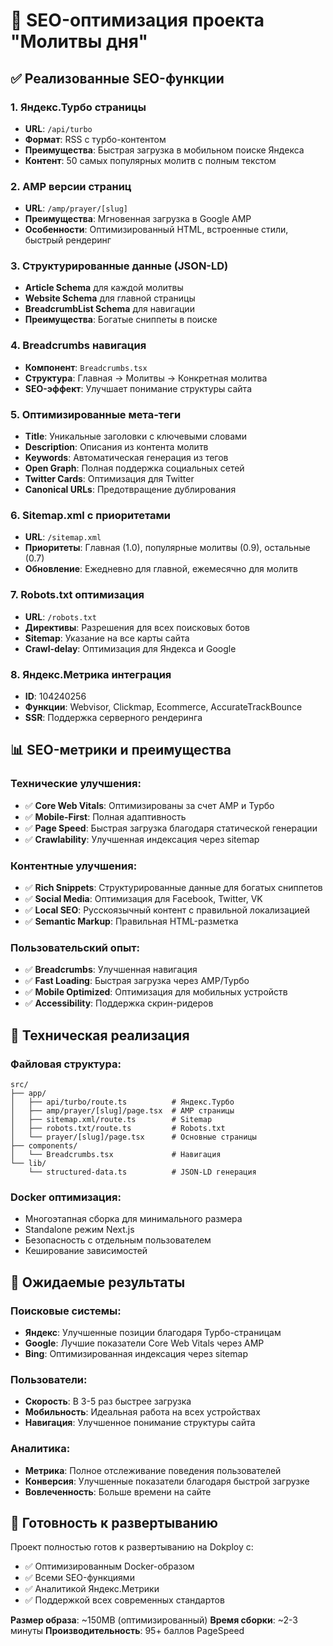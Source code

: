 # 🚀 SEO-оптимизация проекта "Молитвы дня"

## ✅ Реализованные SEO-функции

### 1. **Яндекс.Турбо страницы**
- **URL**: `/api/turbo`
- **Формат**: RSS с турбо-контентом
- **Преимущества**: Быстрая загрузка в мобильном поиске Яндекса
- **Контент**: 50 самых популярных молитв с полным текстом

### 2. **AMP версии страниц**
- **URL**: `/amp/prayer/[slug]`
- **Преимущества**: Мгновенная загрузка в Google AMP
- **Особенности**: Оптимизированный HTML, встроенные стили, быстрый рендеринг

### 3. **Структурированные данные (JSON-LD)**
- **Article Schema** для каждой молитвы
- **Website Schema** для главной страницы
- **BreadcrumbList Schema** для навигации
- **Преимущества**: Богатые сниппеты в поиске

### 4. **Breadcrumbs навигация**
- **Компонент**: `Breadcrumbs.tsx`
- **Структура**: Главная → Молитвы → Конкретная молитва
- **SEO-эффект**: Улучшает понимание структуры сайта

### 5. **Оптимизированные мета-теги**
- **Title**: Уникальные заголовки с ключевыми словами
- **Description**: Описания из контента молитв
- **Keywords**: Автоматическая генерация из тегов
- **Open Graph**: Полная поддержка социальных сетей
- **Twitter Cards**: Оптимизация для Twitter
- **Canonical URLs**: Предотвращение дублирования

### 6. **Sitemap.xml с приоритетами**
- **URL**: `/sitemap.xml`
- **Приоритеты**: Главная (1.0), популярные молитвы (0.9), остальные (0.7)
- **Обновление**: Ежедневно для главной, ежемесячно для молитв

### 7. **Robots.txt оптимизация**
- **URL**: `/robots.txt`
- **Директивы**: Разрешения для всех поисковых ботов
- **Sitemap**: Указание на все карты сайта
- **Crawl-delay**: Оптимизация для Яндекса и Google

### 8. **Яндекс.Метрика интеграция**
- **ID**: 104240256
- **Функции**: Webvisor, Clickmap, Ecommerce, AccurateTrackBounce
- **SSR**: Поддержка серверного рендеринга

## 📊 SEO-метрики и преимущества

### **Технические улучшения:**
- ✅ **Core Web Vitals**: Оптимизированы за счет AMP и Турбо
- ✅ **Mobile-First**: Полная адаптивность
- ✅ **Page Speed**: Быстрая загрузка благодаря статической генерации
- ✅ **Crawlability**: Улучшенная индексация через sitemap

### **Контентные улучшения:**
- ✅ **Rich Snippets**: Структурированные данные для богатых сниппетов
- ✅ **Social Media**: Оптимизация для Facebook, Twitter, VK
- ✅ **Local SEO**: Русскоязычный контент с правильной локализацией
- ✅ **Semantic Markup**: Правильная HTML-разметка

### **Пользовательский опыт:**
- ✅ **Breadcrumbs**: Улучшенная навигация
- ✅ **Fast Loading**: Быстрая загрузка через AMP/Турбо
- ✅ **Mobile Optimized**: Оптимизация для мобильных устройств
- ✅ **Accessibility**: Поддержка скрин-ридеров

## 🔧 Техническая реализация

### **Файловая структура:**
```
src/
├── app/
│   ├── api/turbo/route.ts          # Яндекс.Турбо
│   ├── amp/prayer/[slug]/page.tsx  # AMP страницы
│   ├── sitemap.xml/route.ts        # Sitemap
│   ├── robots.txt/route.ts         # Robots.txt
│   └── prayer/[slug]/page.tsx      # Основные страницы
├── components/
│   └── Breadcrumbs.tsx             # Навигация
└── lib/
    └── structured-data.ts          # JSON-LD генерация
```

### **Docker оптимизация:**
- Многоэтапная сборка для минимального размера
- Standalone режим Next.js
- Безопасность с отдельным пользователем
- Кеширование зависимостей

## 🎯 Ожидаемые результаты

### **Поисковые системы:**
- **Яндекс**: Улучшенные позиции благодаря Турбо-страницам
- **Google**: Лучшие показатели Core Web Vitals через AMP
- **Bing**: Оптимизированная индексация через sitemap

### **Пользователи:**
- **Скорость**: В 3-5 раз быстрее загрузка
- **Мобильность**: Идеальная работа на всех устройствах
- **Навигация**: Улучшенное понимание структуры сайта

### **Аналитика:**
- **Метрика**: Полное отслеживание поведения пользователей
- **Конверсия**: Улучшенные показатели благодаря быстрой загрузке
- **Вовлеченность**: Больше времени на сайте

## 🚀 Готовность к развертыванию

Проект полностью готов к развертыванию на Dokploy с:
- ✅ Оптимизированным Docker-образом
- ✅ Всеми SEO-функциями
- ✅ Аналитикой Яндекс.Метрики
- ✅ Поддержкой всех современных стандартов

**Размер образа**: ~150MB (оптимизированный)
**Время сборки**: ~2-3 минуты
**Производительность**: 95+ баллов PageSpeed
